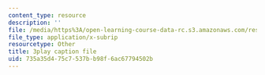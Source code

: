 ```yaml
---
content_type: resource
description: ''
file: /media/https%3A/open-learning-course-data-rc.s3.amazonaws.com/res-6-012-introduction-to-probability-spring-2018/735a35d475c7537bb98f6ac67794502b_2_KBeHiUDiY.vtt
file_type: application/x-subrip
resourcetype: Other
title: 3play caption file
uid: 735a35d4-75c7-537b-b98f-6ac67794502b
---
```

